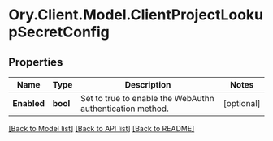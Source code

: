 # Ory.Client.Model.ClientProjectLookupSecretConfig

## Properties

Name | Type | Description | Notes
------------ | ------------- | ------------- | -------------
**Enabled** | **bool** | Set to true to enable the WebAuthn authentication method. | [optional] 

[[Back to Model list]](../README.md#documentation-for-models) [[Back to API list]](../README.md#documentation-for-api-endpoints) [[Back to README]](../README.md)

